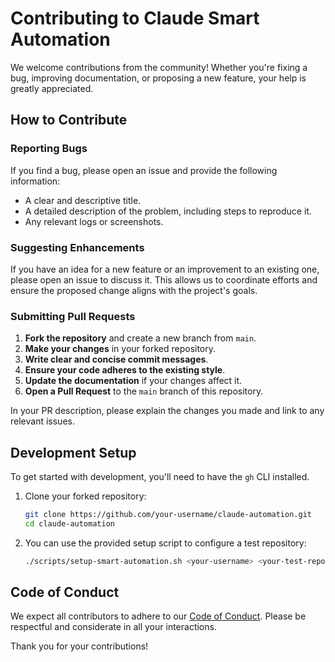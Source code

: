 # Contributing to Claude Smart Automation

We welcome contributions from the community! Whether you're fixing a bug, improving documentation, or proposing a new feature, your help is greatly appreciated.

## How to Contribute

### Reporting Bugs

If you find a bug, please open an issue and provide the following information:
- A clear and descriptive title.
- A detailed description of the problem, including steps to reproduce it.
- Any relevant logs or screenshots.

### Suggesting Enhancements

If you have an idea for a new feature or an improvement to an existing one, please open an issue to discuss it. This allows us to coordinate efforts and ensure the proposed change aligns with the project's goals.

### Submitting Pull Requests

1.  **Fork the repository** and create a new branch from `main`.
2.  **Make your changes** in your forked repository.
3.  **Write clear and concise commit messages**.
4.  **Ensure your code adheres to the existing style**.
5.  **Update the documentation** if your changes affect it.
6.  **Open a Pull Request** to the `main` branch of this repository.

In your PR description, please explain the changes you made and link to any relevant issues.

## Development Setup

To get started with development, you'll need to have the `gh` CLI installed.

1.  Clone your forked repository:
    ```bash
    git clone https://github.com/your-username/claude-automation.git
    cd claude-automation
    ```

2.  You can use the provided setup script to configure a test repository:
    ```bash
    ./scripts/setup-smart-automation.sh <your-username> <your-test-repo>
    ```

## Code of Conduct

We expect all contributors to adhere to our [Code of Conduct](CODE_OF_CONDUCT.md). Please be respectful and considerate in all your interactions.

Thank you for your contributions!
